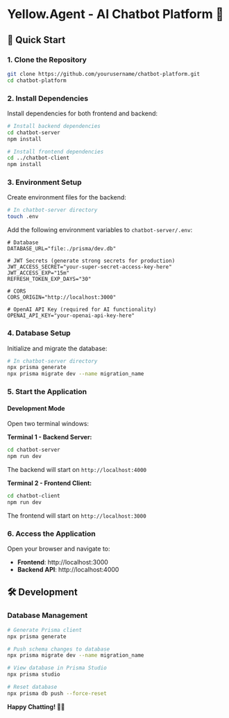 # Yellow.Agent - AI Chatbot Platform 🤖


## 🚀 Quick Start

### 1. Clone the Repository

```bash
git clone https://github.com/yourusername/chatbot-platform.git
cd chatbot-platform
```

### 2. Install Dependencies

Install dependencies for both frontend and backend:

```bash
# Install backend dependencies
cd chatbot-server
npm install

# Install frontend dependencies
cd ../chatbot-client
npm install
```

### 3. Environment Setup

Create environment files for the backend:

```bash
# In chatbot-server directory
touch .env
```

Add the following environment variables to `chatbot-server/.env`:

```env
# Database
DATABASE_URL="file:./prisma/dev.db"

# JWT Secrets (generate strong secrets for production)
JWT_ACCESS_SECRET="your-super-secret-access-key-here"
JWT_ACCESS_EXP="15m"
REFRESH_TOKEN_EXP_DAYS="30"

# CORS
CORS_ORIGIN="http://localhost:3000"

# OpenAI API Key (required for AI functionality)
OPENAI_API_KEY="your-openai-api-key-here"
```

### 4. Database Setup

Initialize and migrate the database:

```bash
# In chatbot-server directory
npx prisma generate
npx prisma migrate dev --name migration_name
```

### 5. Start the Application

#### Development Mode

Open two terminal windows:

**Terminal 1 - Backend Server:**
```bash
cd chatbot-server
npm run dev
```
The backend will start on `http://localhost:4000`

**Terminal 2 - Frontend Client:**
```bash
cd chatbot-client
npm run dev
```
The frontend will start on `http://localhost:3000`


### 6. Access the Application

Open your browser and navigate to:
- **Frontend**: http://localhost:3000
- **Backend API**: http://localhost:4000

## 🛠️ Development


### Database Management

```bash
# Generate Prisma client
npx prisma generate

# Push schema changes to database
npx prisma migrate dev --name migration_name

# View database in Prisma Studio
npx prisma studio

# Reset database
npx prisma db push --force-reset
```

**Happy Chatting! 🤖💬**
